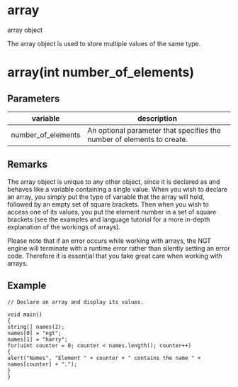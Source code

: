 # array

array object

  


The array object is used to store multiple values of the same type.

# array(int number_of_elements)

## Parameters

variable| description  
---|---  
number_of_elements | An optional parameter that specifies the number of elements to create.  
  
## Remarks

The array object is unique to any other object, since it is declared as and behaves like a variable containing a single value. When you wish to declare an array, you simply put the type of variable that the array will hold, followed by an empty set of square brackets. Then when you wish to access one of its values, you put the element number in a set of square brackets (see the examples and language tutorial for a more in-depth explanation of the workings of arrays). 

Please note that if an error occurs while working with arrays, the NGT engine will terminate with a runtime error rather than silently setting an error code. Therefore it is essential that you take great care when working with arrays. 

## Example
    
    
    // Declare an array and display its values.
    
    void main()
    {
    string[] names(2);
    names[0] = "ngt";
    names[1] = "harry";
    for(uint counter = 0; counter < names.length(); counter++)
    {
    alert("Names", "Element " + counter + " contains the name " + names[counter] + ".");
    }
    }
    
